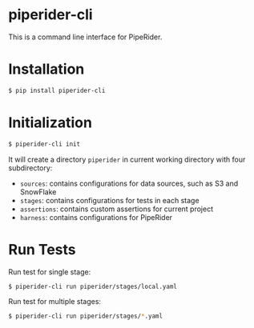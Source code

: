 # piperider-cli

This is a command line interface for PipeRider.

# Installation

```bash
$ pip install piperider-cli
```

# Initialization

```bash
$ piperider-cli init
```

It will create a directory `piperider` in current working directory with four subdirectory:
- `sources`: contains configurations for data sources, such as S3 and SnowFlake
- `stages`: contains configurations for tests in each stage
- `assertions`: contains custom assertions for current project
- `harness`: contains configurations for PipeRider

# Run Tests

Run test for single stage:
```bash
$ piperider-cli run piperider/stages/local.yaml
```

Run test for multiple stages:
```bash
$ piperider-cli run piperider/stages/*.yaml
```
